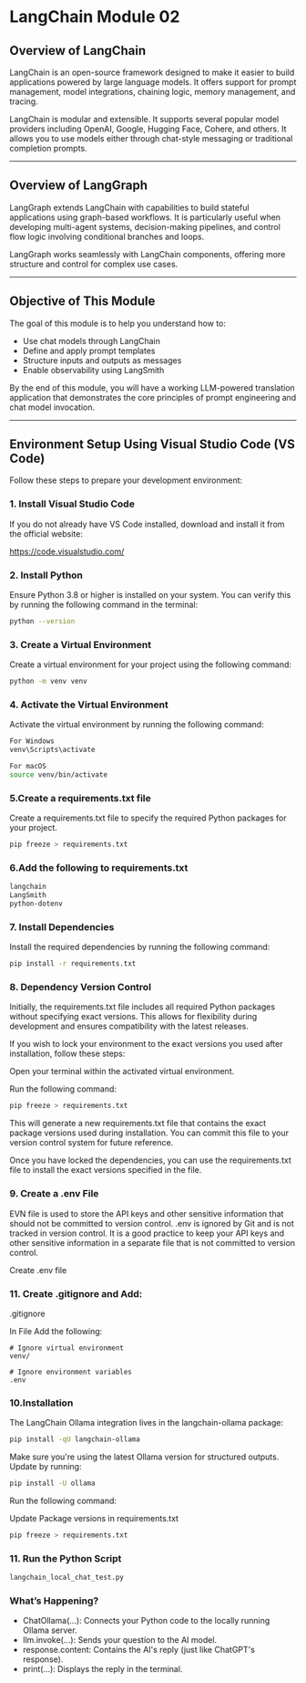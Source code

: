 # LangChain Module 02


## Overview of LangChain

LangChain is an open-source framework designed to make it easier to build applications powered by large language models. It offers support for prompt management, model integrations, chaining logic, memory management, and tracing.

LangChain is modular and extensible. It supports several popular model providers including OpenAI, Google, Hugging Face, Cohere, and others. It allows you to use models either through chat-style messaging or traditional completion prompts.

---

## Overview of LangGraph

LangGraph extends LangChain with capabilities to build stateful applications using graph-based workflows. It is particularly useful when developing multi-agent systems, decision-making pipelines, and control flow logic involving conditional branches and loops.

LangGraph works seamlessly with LangChain components, offering more structure and control for complex use cases.

---

## Objective of This Module

The goal of this module is to help you understand how to:

- Use chat models through LangChain
- Define and apply prompt templates
- Structure inputs and outputs as messages
- Enable observability using LangSmith

By the end of this module, you will have a working LLM-powered translation application that demonstrates the core principles of prompt engineering and chat model invocation.

---

## Environment Setup Using Visual Studio Code (VS Code)

Follow these steps to prepare your development environment:

### 1. Install Visual Studio Code

If you do not already have VS Code installed, download and install it from the official website:

https://code.visualstudio.com/

### 2. Install Python

Ensure Python 3.8 or higher is installed on your system. You can verify this by running the following command in the terminal:

```bash
python --version
```
### 3. Create a Virtual Environment

Create a virtual environment for your project using the following command:

```bash
python -m venv venv
```

### 4. Activate the Virtual Environment

Activate the virtual environment by running the following command:

```bash
For Windows 
venv\Scripts\activate

For macOS
source venv/bin/activate
```
### 5.Create a requirements.txt file

Create a requirements.txt file to specify the required Python packages for your project.

```bash
pip freeze > requirements.txt
```
### 6.Add the following to requirements.txt

```bash
langchain
LangSmith
python-dotenv
```
### 7. Install Dependencies

Install the required dependencies by running the following command:

```bash
pip install -r requirements.txt
```
### 8. Dependency Version Control
Initially, the requirements.txt file includes all required Python packages without specifying exact versions. This allows for flexibility during development and ensures compatibility with the latest releases.

If you wish to lock your environment to the exact versions you used after installation, follow these steps:

Open your terminal within the activated virtual environment.

Run the following command:

```bash
pip freeze > requirements.txt
```

This will generate a new requirements.txt file that contains the exact package versions used during installation. You can commit this file to your version control system for future reference.

Once you have locked the dependencies, you can use the requirements.txt file to install the exact versions specified in the file.

### 9. Create a .env File
EVN file is used to store the API keys and other sensitive information that should not be committed to version control.
.env is ignored by Git and is not tracked in version control. It is a good practice to keep your API keys and other sensitive information in a separate file that is not committed to version control.

Create .env file 

### 11. Create .gitignore and Add:
.gitignore
 
In File Add the following:

```
# Ignore virtual environment
venv/

# Ignore environment variables
.env
```


### 10.Installation
The LangChain Ollama integration lives in the langchain-ollama package:
```bash
pip install -qU langchain-ollama
```
Make sure you're using the latest Ollama version for structured outputs. Update by running:

```bash
pip install -U ollama
```
Run the following command:

Update Package versions in requirements.txt

```bash
pip freeze > requirements.txt
```
### 11. Run the Python Script
```bash
langchain_local_chat_test.py
```
### What’s Happening?

- ChatOllama(...): Connects your Python code to the locally running Ollama server.
- llm.invoke(...): Sends your question to the AI model.
- response.content: Contains the AI's reply (just like ChatGPT's response).
- print(...): Displays the reply in the terminal.